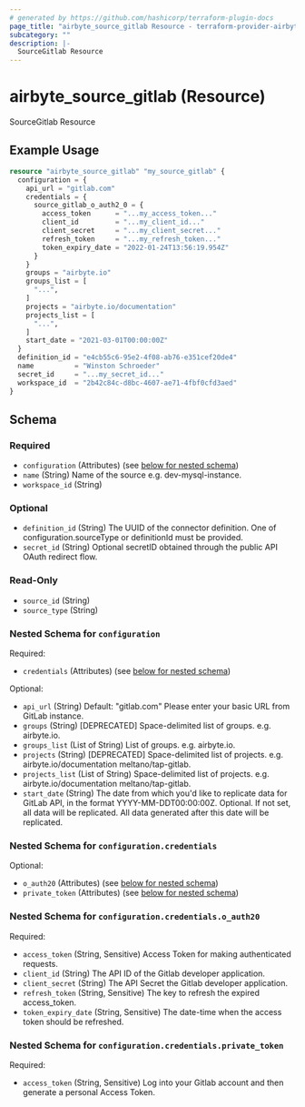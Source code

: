 ```yaml
---
# generated by https://github.com/hashicorp/terraform-plugin-docs
page_title: "airbyte_source_gitlab Resource - terraform-provider-airbyte"
subcategory: ""
description: |-
  SourceGitlab Resource
---
```


# airbyte_source_gitlab (Resource)

SourceGitlab Resource

## Example Usage

```terraform
resource "airbyte_source_gitlab" "my_source_gitlab" {
  configuration = {
    api_url = "gitlab.com"
    credentials = {
      source_gitlab_o_auth2_0 = {
        access_token      = "...my_access_token..."
        client_id         = "...my_client_id..."
        client_secret     = "...my_client_secret..."
        refresh_token     = "...my_refresh_token..."
        token_expiry_date = "2022-01-24T13:56:19.954Z"
      }
    }
    groups = "airbyte.io"
    groups_list = [
      "...",
    ]
    projects = "airbyte.io/documentation"
    projects_list = [
      "...",
    ]
    start_date = "2021-03-01T00:00:00Z"
  }
  definition_id = "e4cb55c6-95e2-4f08-ab76-e351cef20de4"
  name          = "Winston Schroeder"
  secret_id     = "...my_secret_id..."
  workspace_id  = "2b42c84c-d8bc-4607-ae71-4fbf0cfd3aed"
}
```

<!-- schema generated by tfplugindocs -->
## Schema

### Required

- `configuration` (Attributes) (see [below for nested schema](#nestedatt--configuration))
- `name` (String) Name of the source e.g. dev-mysql-instance.
- `workspace_id` (String)

### Optional

- `definition_id` (String) The UUID of the connector definition. One of configuration.sourceType or definitionId must be provided.
- `secret_id` (String) Optional secretID obtained through the public API OAuth redirect flow.

### Read-Only

- `source_id` (String)
- `source_type` (String)

<a id="nestedatt--configuration"></a>
### Nested Schema for `configuration`

Required:

- `credentials` (Attributes) (see [below for nested schema](#nestedatt--configuration--credentials))

Optional:

- `api_url` (String) Default: "gitlab.com"
Please enter your basic URL from GitLab instance.
- `groups` (String) [DEPRECATED] Space-delimited list of groups. e.g. airbyte.io.
- `groups_list` (List of String) List of groups. e.g. airbyte.io.
- `projects` (String) [DEPRECATED] Space-delimited list of projects. e.g. airbyte.io/documentation meltano/tap-gitlab.
- `projects_list` (List of String) Space-delimited list of projects. e.g. airbyte.io/documentation meltano/tap-gitlab.
- `start_date` (String) The date from which you'd like to replicate data for GitLab API, in the format YYYY-MM-DDT00:00:00Z. Optional. If not set, all data will be replicated. All data generated after this date will be replicated.

<a id="nestedatt--configuration--credentials"></a>
### Nested Schema for `configuration.credentials`

Optional:

- `o_auth20` (Attributes) (see [below for nested schema](#nestedatt--configuration--credentials--o_auth20))
- `private_token` (Attributes) (see [below for nested schema](#nestedatt--configuration--credentials--private_token))

<a id="nestedatt--configuration--credentials--o_auth20"></a>
### Nested Schema for `configuration.credentials.o_auth20`

Required:

- `access_token` (String, Sensitive) Access Token for making authenticated requests.
- `client_id` (String) The API ID of the Gitlab developer application.
- `client_secret` (String) The API Secret the Gitlab developer application.
- `refresh_token` (String, Sensitive) The key to refresh the expired access_token.
- `token_expiry_date` (String, Sensitive) The date-time when the access token should be refreshed.


<a id="nestedatt--configuration--credentials--private_token"></a>
### Nested Schema for `configuration.credentials.private_token`

Required:

- `access_token` (String, Sensitive) Log into your Gitlab account and then generate a personal Access Token.


